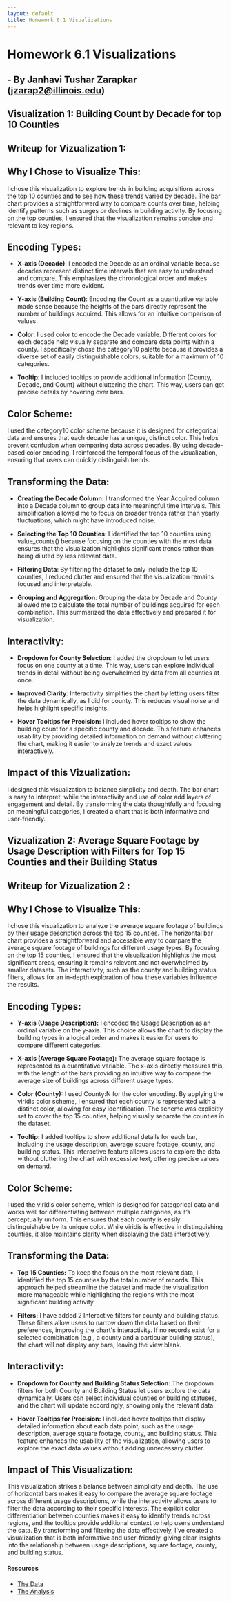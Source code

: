```yaml
---
layout: default
title: Homework 6.1 Visualizations
---
```


# Homework 6.1 Visualizations
## - By Janhavi Tushar Zarapkar (jzarap2@illinois.edu)

## Visualization 1: Building Count by Decade for top 10 Counties

<!-- Embed the JSON chart for Building Count by Decade -->
<div id="vis1"></div>

<script src="https://cdn.jsdelivr.net/npm/vega@5"></script>
<script src="https://cdn.jsdelivr.net/npm/vega-lite@5"></script>
<script src="https://cdn.jsdelivr.net/npm/vega-embed@6"></script>

<script>
  // Load the JSON specification for Visualization 1
  vegaEmbed('#vis1', 'bar_chart.json').catch(console.error);
</script>


<!-- <iframe src="bar_chart.html" width="1000" height="550"></iframe>-->

## Writeup for Vizualization 1:
## Why I Chose to Visualize This:
I chose this visualization to explore trends in building acquisitions across the top 10 counties and to see how these trends varied by decade. The bar chart provides a straightforward way to compare counts over time, helping identify patterns such as surges or declines in building activity. By focusing on the top counties, I ensured that the visualization remains concise and relevant to key regions.

##  Encoding Types:

- **X-axis (Decade)**: I encoded the Decade as an ordinal variable because decades represent distinct time intervals that are easy to understand and compare. This emphasizes the chronological order and makes trends over time more evident.

- **Y-axis (Building Count)**: Encoding the Count as a quantitative variable made sense because the heights of the bars directly represent the number of buildings acquired. This allows for an intuitive comparison of values.

- **Color**: I used color to encode the Decade variable. Different colors for each decade help visually separate and compare data points within a county. I specifically chose the category10 palette because it provides a diverse set of easily distinguishable colors, suitable for a maximum of 10 categories.

- **Tooltip**: I included tooltips to provide additional information (County, Decade, and Count) without cluttering the chart. This way, users can get precise details by hovering over bars.

## Color Scheme:
I used the category10 color scheme because it is designed for categorical data and ensures that each decade has a unique, distinct color. This helps prevent confusion when comparing data across decades. By using decade-based color encoding, I reinforced the temporal focus of the visualization, ensuring that users can quickly distinguish trends.

## Transforming the Data:

- **Creating the Decade Column**: I transformed the Year Acquired column into a Decade column to group data into meaningful time intervals. This simplification allowed me to focus on broader trends rather than yearly fluctuations, which might have introduced noise.

- **Selecting the Top 10 Counties**: I identified the top 10 counties using value_counts() because focusing on the counties with the most data ensures that the visualization highlights significant trends rather than being diluted by less relevant data.

- **Filtering Data**: By filtering the dataset to only include the top 10 counties, I reduced clutter and ensured that the visualization remains focused and interpretable.

- **Grouping and Aggregation**: Grouping the data by Decade and County allowed me to calculate the total number of buildings acquired for each combination. This summarized the data effectively and prepared it for visualization.


## Interactivity:

- **Dropdown for County Selection**: I added the dropdown to let users focus on one county at a time. This way, users can explore individual trends in detail without being overwhelmed by data from all counties at once.

- **Improved Clarity**: Interactivity simplifies the chart by letting users filter the data dynamically, as I did for county. This reduces visual noise and helps highlight specific insights.

- **Hover Tooltips for Precision:** I included hover tooltips to show the building count for a specific county and decade. This feature enhances usability by providing detailed information on demand without cluttering the chart, making it easier to analyze trends and exact values interactively.


## Impact of this Vizualization:

I designed this visualization to balance simplicity and depth. The bar chart is easy to interpret, while the interactivity and use of color add layers of engagement and detail. By transforming the data thoughtfully and focusing on meaningful categories, I created a chart that is both informative and user-friendly.





## Vizualization 2:  Average Square Footage by Usage Description with Filters for Top 15 Counties and their Building Status



<!--<iframe src="bar_plot.html" width="1100" height="550"></iframe> -->
<!-- Embed the JSON chart for Average Square Footage -->
<div id="vis2"></div>

<script>
  // Load the JSON specification for Visualization 2
  vegaEmbed('#vis2', 'bar_plot.json').catch(console.error);
</script>

## Writeup for Vizualization 2 :

## Why I Chose to Visualize This:
I chose this visualization to analyze the average square footage of buildings by their usage description across the top 15 counties. The horizontal bar chart provides a straightforward and accessible way to compare the average square footage of buildings for different usage types. By focusing on the top 15 counties, I ensured that the visualization highlights the most significant areas, ensuring it remains relevant and not overwhelmed by smaller datasets. The interactivity, such as the county and building status filters, allows for an in-depth exploration of how these variables influence the results.

##  Encoding Types:


- **Y-axis (Usage Description):** I encoded the Usage Description as an ordinal variable on the y-axis. This choice allows the chart to display the building types in a logical order and makes it easier for users to compare different categories.

- **X-axis (Average Square Footage):** The average square footage is represented as a quantitative variable. The x-axis directly measures this, with the length of the bars providing an intuitive way to compare the average size of buildings across different usage types.

- **Color (County):** I used County:N for the color encoding. By applying the viridis color scheme, I ensured that each county is represented with a distinct color, allowing for easy identification. The scheme was explicitly set to cover the top 15 counties, helping visually separate the counties in the dataset.

- **Tooltip:** I added tooltips to show additional details for each bar, including the usage description, average square footage, county, and building status. This interactive feature allows users to explore the data without cluttering the chart with excessive text, offering precise values on demand.

## Color Scheme:
I used the viridis color scheme, which is designed for categorical data and works well for differentiating between multiple categories, as it’s perceptually uniform. This ensures that each county is easily distinguishable by its unique color. While viridis is effective in distinguishing counties, it also maintains clarity when displaying the data interactively.

## Transforming the Data:
- **Top 15 Counties:** To keep the focus on the most relevant data, I identified the top 15 counties by the total number of records. This approach helped streamline the dataset and made the visualization more manageable while highlighting the regions with the most significant building activity.

- **Filters:**  I have added 2 Interactive filters for county and building status. These filters allow users to narrow down the data based on their preferences, improving the chart's interactivity. If no records exist for a selected combination (e.g., a county and a particular building status), the chart will not display any bars, leaving the view blank.

## Interactivity:

- **Dropdown for County and Building Status Selection:** The dropdown filters for both County and Building Status let users explore the data dynamically. Users can select individual counties or building statuses, and the chart will update accordingly, showing only the relevant data.

- **Hover Tooltips for Precision:** I included hover tooltips that display detailed information about each data point, such as the usage description, average square footage, county, and building status. This feature enhances the usability of the visualization, allowing users to explore the exact data values without adding unnecessary clutter.

## Impact of This Visualization:
This visualization strikes a balance between simplicity and depth. The use of horizontal bars makes it easy to compare the average square footage across different usage descriptions, while the interactivity allows users to filter the data according to their specific interests. The explicit color differentiation between counties makes it easy to identify trends across regions, and the tooltips provide additional context to help users understand the data. By transforming and filtering the data effectively, I’ve created a visualization that is both informative and user-friendly, giving clear insights into the relationship between usage descriptions, square footage, county, and building status.


#### Resources

- [The Data](https://raw.githubusercontent.com/UIUC-iSchool-DataViz/is445_data/main/building_inventory.csv)
- [The Analysis](https://github.com/zarapkarjanhavi/Homework_6.1/blob/main/Workbook.ipynb)
